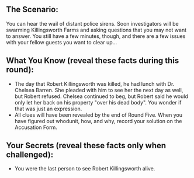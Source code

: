 ## The Scenario:

You can hear the wail of distant police sirens. Soon investigators will be swarming Killingsworth Farms and asking questions that you may not want to answer. You still have a few minutes, though, and there are a few issues with your fellow guests you want to clear up...

## What You Know (reveal these facts during this round):

- The day that Robert Killingsworth was killed, he had lunch with Dr. Chelsea Barren. She pleaded with him to see her the next day as well, but Robert refused. Chelsea continued to beg, but Robert said he would only let her back on his property "over his dead body". You wonder if that was just an expression.
- All clues will have been revealed by the end of Round Five. When you have figured out whodunit, how, and why, record your solution on the Accusation Form.

## Your Secrets (reveal these facts only when challenged):

- You were the last person to see Robert Killingsworth alive.
